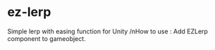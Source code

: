 # ez-lerp
Simple lerp with easing function for Unity
/nHow to use : Add EZLerp component to gameobject.
